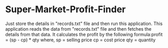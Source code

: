 # Super-Market-Profit-Finder
Just store the details in "records.txt" file and then run this application. This application reads the data from "records.txt" file and then fetches the details from that data. It calculates the profit by the following formula:profit = (sp - cp) * qty  where, sp = selling price cp = cost price qty = quantity
